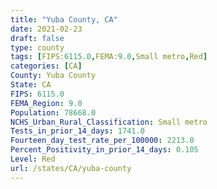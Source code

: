 ```yaml
---
title: "Yuba County, CA"
date: 2021-02-23
draft: false
type: county
tags: [FIPS:6115.0,FEMA:9.0,Small metro,Red]
categories: [CA]
County: Yuba County
State: CA
FIPS: 6115.0
FEMA_Region: 9.0
Population: 78668.0
NCHS_Urban_Rural_Classification: Small metro
Tests_in_prior_14_days: 1741.0
Fourteen_day_test_rate_per_100000: 2213.0
Percent_Positivity_in_prior_14_days: 0.105
Level: Red
url: /states/CA/yuba-county
---
```



